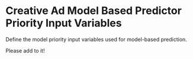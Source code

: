 # Creative Ad Model Based Predictor Priority Input Variables

Define the model priority input variables used for model-based prediction.

Please add to it!
